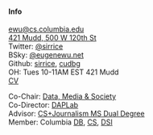 #### Info

[ewu@cs.columbia.edu](mailto:ewu@cs.columbia.edu)   
[421 Mudd, 500 W 120th St](./files/images/map.png)    
Twitter: [@sirrice](https://twitter.com/sirrice)     
BSky: [@eugenewu.net](https://bsky.app/profile/eugenewu.net)    
Github: [sirrice](http://github.com/sirrice), [cudbg](http://github.com/cudbg)   
OH: Tues 10-11AM EST 421 Mudd    
[CV](./files/statement/cv.pdf)


Co-Chair: [Data, Media & Society](http://datascienceinstitute.github.io)    
Co-Director: [DAPLab](https://columbia-dap-lab.github.io)   
Advisor:  [CS+Journalism MS Dual Degree](http://www.cs.columbia.edu/education/ms/journalism/)    
Member: Columbia [DB](http://cudbg.github.io/), [CS](http://www.cs.columbia.edu/), [DSI](http://datascience.columbia.edu/)



<!--
<div style="margin-top: 1em;font-size: 12pt; ">
</div>
-->

